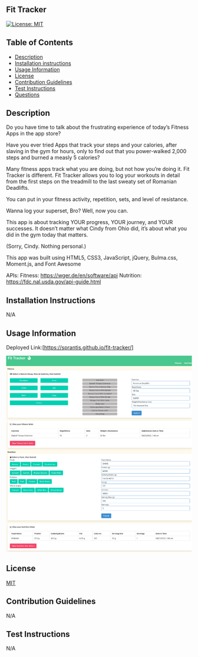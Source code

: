 ## Fit Tracker

[![License: MIT](https://img.shields.io/badge/License-MIT-yellow.svg)](https://opensource.org/licenses/MIT)

## Table of Contents
* [Description](#description)
* [Installation instructions](#installation-instructions)
* [Usage Information](#usage-information)
* [License](#license)
* [Contribution Guidelines](#contribution-guidelines)
* [Test Instructions](#test-instructions)
* [Questions](#questions)

## Description
Do you have time to talk about the frustrating experience of today’s Fitness Apps in the app store?

Have you ever tried Apps that track your steps and your calories, after slaving in the gym for hours, only to find out that you power-walked 2,000 steps and burned a measly 5 calories?

Many fitness apps track what you are doing, but not how you’re doing it. Fit Tracker is different. 
Fit Tracker allows you to log your workouts in detail from the first steps on the treadmill to the last sweaty set of Romanian Deadlifts. 

You can put in your fitness activity, repetition, sets, and level of resistance.

Wanna log your superset, Bro? Well, now you can. 

This app is about tracking YOUR progress, YOUR journey, and YOUR successes. It doesn’t matter what Cindy from Ohio did, it’s about what you did in the gym today that matters.

(Sorry, Cindy. Nothing personal.)

This app was built using HTML5, CSS3, JavaScript, jQuery, Bulma.css, Moment.js, and Font Awesome

APIs:
Fitness: https://wger.de/en/software/api
Nutrition: https://fdc.nal.usda.gov/api-guide.html

## Installation Instructions
N/A

## Usage Information
Deployed Link:[https://sprantis.github.io/fit-tracker/]

![Fit Tracker Screenshot](./assets/images/fit-tracker.png)

## License
[MIT](https://opensource.org/licenses/MIT)

## Contribution Guidelines
N/A

## Test Instructions
N/A

